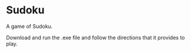 # Sudoku
A game of Sudoku.

Download and run the .exe file and follow the directions that it provides to play.
